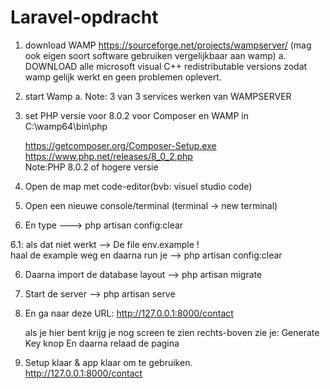 # Laravel-opdracht

1. download WAMP https://sourceforge.net/projects/wampserver/ (mag ook eigen soort software gebruiken vergelijkbaar aan wamp)
    a. DOWNLOAD alle microsoft visual C++ redistributable versions zodat wamp gelijk werkt en geen problemen oplevert.

2. start Wamp
    a. Note: 3 van 3 services werken van WAMPSERVER

3. set PHP versie voor 8.0.2 voor Composer en WAMP in C:\wamp64\bin\php<br>

    https://getcomposer.org/Composer-Setup.exe
    <br>
    https://www.php.net/releases/8_0_2.php
    <br>
    Note:PHP 8.0.2 of hogere versie

4. Open de map met code-editor(bvb: visuel studio code)

5. Open een nieuwe console/terminal (terminal -> new terminal)

6. En type ---> php artisan config:clear

6.1: als dat niet werkt --> De file env.example !
<br>
haal de example weg en daarna run je --> php artisan config:clear


6. Daarna import de database layout --> php artisan migrate

7. Start de server --> php artisan serve

8. En ga naar deze URL: http://127.0.0.1:8000/contact

    als je hier bent krijg je nog screen te zien
    rechts-boven zie je: Generate Key knop <klik daarop>
    En daarna relaad de pagina

9. Setup klaar & app klaar om te gebruiken.<br>
http://127.0.0.1:8000/contact

